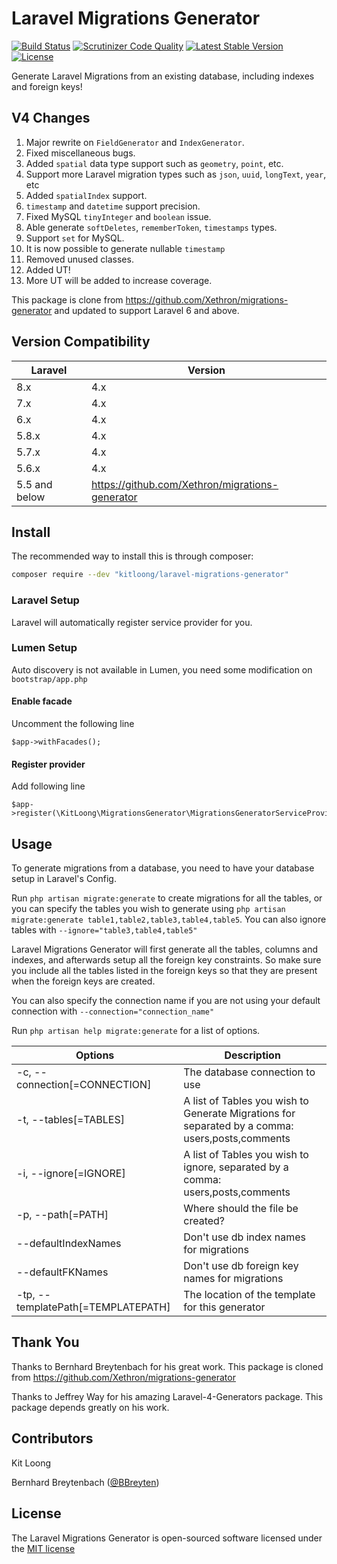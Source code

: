 # Laravel Migrations Generator

[![Build Status](https://travis-ci.org/kitloong/laravel-migrations-generator.svg)](https://travis-ci.org/kitloong/laravel-migrations-generator)
[![Scrutinizer Code Quality](https://scrutinizer-ci.com/g/kitloong/laravel-migrations-generator/badges/quality-score.png?b=4.x)](https://scrutinizer-ci.com/g/kitloong/laravel-migrations-generator/)
[![Latest Stable Version](https://poser.pugx.org/kitloong/laravel-migrations-generator/v/stable.png)](https://packagist.org/packages/kitloong/laravel-migrations-generator)
[![License](https://poser.pugx.org/kitloong/laravel-migrations-generator/license.png)](https://packagist.org/packages/kitloong/laravel-migrations-generator)

Generate Laravel Migrations from an existing database, including indexes and foreign keys!

## V4 Changes

1. Major rewrite on `FieldGenerator` and `IndexGenerator`.
1. Fixed miscellaneous bugs.
1. Added `spatial` data type support such as `geometry`, `point`, etc.
1. Support more Laravel migration types such as `json`, `uuid`, `longText`, `year`, etc
1. Added `spatialIndex` support.
1. `timestamp` and `datetime` support precision.
1. Fixed MySQL `tinyInteger` and `boolean` issue.
1. Able generate `softDeletes`, `rememberToken`, `timestamps` types.
1. Support `set` for MySQL.
1. It is now possible to generate nullable `timestamp`
1. Removed unused classes.
1. Added UT!
1. More UT will be added to increase coverage.

This package is clone from https://github.com/Xethron/migrations-generator and updated to support Laravel 6 and above.

## Version Compatibility

|Laravel|Version|
|---|---|
|8.x|4.x|
|7.x|4.x|
|6.x|4.x|
|5.8.x|4.x|
|5.7.x|4.x|
|5.6.x|4.x|
|5.5 and below|https://github.com/Xethron/migrations-generator|

## Install

The recommended way to install this is through composer:

```bash
composer require --dev "kitloong/laravel-migrations-generator"
```

### Laravel Setup

Laravel will automatically register service provider for you.

### Lumen Setup

Auto discovery is not available in Lumen, you need some modification on `bootstrap/app.php`

#### Enable facade

Uncomment the following line

```
$app->withFacades();
```

#### Register provider

Add following line

```
$app->register(\KitLoong\MigrationsGenerator\MigrationsGeneratorServiceProvider::class);
```

## Usage

To generate migrations from a database, you need to have your database setup in Laravel's Config.

Run `php artisan migrate:generate` to create migrations for all the tables, or you can specify the tables you wish to generate using `php artisan migrate:generate table1,table2,table3,table4,table5`. You can also ignore tables with `--ignore="table3,table4,table5"`

Laravel Migrations Generator will first generate all the tables, columns and indexes, and afterwards setup all the foreign key constraints. So make sure you include all the tables listed in the foreign keys so that they are present when the foreign keys are created.

You can also specify the connection name if you are not using your default connection with `--connection="connection_name"`

Run `php artisan help migrate:generate` for a list of options.

|Options|Description|
|---|---|
|-c, --connection[=CONNECTION]|The database connection to use|
|-t, --tables[=TABLES]|A list of Tables you wish to Generate Migrations for separated by a comma: users,posts,comments|
|-i, --ignore[=IGNORE]|A list of Tables you wish to ignore, separated by a comma: users,posts,comments|
|-p, --path[=PATH]|Where should the file be created?|
|  --defaultIndexNames|Don't use db index names for migrations|
|  --defaultFKNames|Don't use db foreign key names for migrations|
|-tp, --templatePath[=TEMPLATEPATH]|The location of the template for this generator|

## Thank You

Thanks to Bernhard Breytenbach for his great work. This package is cloned from https://github.com/Xethron/migrations-generator

Thanks to Jeffrey Way for his amazing Laravel-4-Generators package. This package depends greatly on his work.

## Contributors

Kit Loong

Bernhard Breytenbach ([@BBreyten](https://twitter.com/BBreyten))

## License

The Laravel Migrations Generator is open-sourced software licensed under the [MIT license](http://opensource.org/licenses/MIT)
